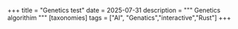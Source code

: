 +++
title = "Genetics test"
date = 2025-07-31
description = """
Genetics algorithim
"""
[taxonomies]
tags = ["AI", "Genatics","interactive","Rust"]
+++

<script type="module">
  import init from './mygame.js'
  init().catch((error) => {
    if (!error.message.startsWith("Using exceptions for control flow, don't mind me. This isn't actually an error!")) {
      throw error;
    }
  }).finally(
    console.log("done")
  );
</script>

<canvas id="mygame-canvas">
</canvas>
